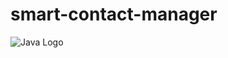 # smart-contact-manager

![Java Logo](https://cdn.jsdelivr.net/gh/devicons/devicon/icons/java/java-original.svg)
